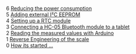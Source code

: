 6 [Reducing the power consumption](https://github.com/oliexdev/openScale/wiki#reducing-the-power-consumption)<br>
5 [Adding external I²C EEPROM](https://github.com/oliexdev/openScale/wiki#adding-external-ic-eeprom)<br>
4 [Setting up a RTC module](https://github.com/oliexdev/openScale/wiki#setting-up-a-rtc-module) <br>
3 [Connecting a HC-05 Bluetooth module to a tablet](https://github.com/oliexdev/openScale/wiki#connecting-a-hc-05-bluetooth-module-to-a-tablet)<br>
2 [Reading the measured values with Arduino](https://github.com/oliexdev/openScale/wiki#reading-the-measured-values-with-arduino)<br>
1 [Reverse Engineering of the scale](https://github.com/oliexdev/openScale/wiki#reverse-engineering-of-the-scale)<br>
0 [How its started ...](https://github.com/oliexdev/openScale/wiki#how-its-started-)